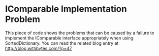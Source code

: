 # IComparable Implementation Problem #

This piece of code shows the problems that can be caused by a failure to implement the
IComparable interface appropriately when using SortedDictionary. You can read the related blog entry at
http://blog.withbytes.com/?p=47